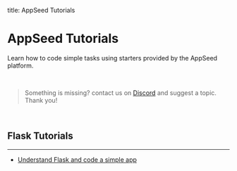 title: AppSeed Tutorials

# AppSeed Tutorials

Learn how to code simple tasks using starters provided by the AppSeed platform.

<br />

> Something is missing? contact us on [Discord](https://discord.gg/fZC6hup) and suggest a topic. Thank you!

<br />

## Flask Tutorials

---

- [Understand Flask and code a simple app](/tutorials/flask-understand-flask-code-simple-app/)
